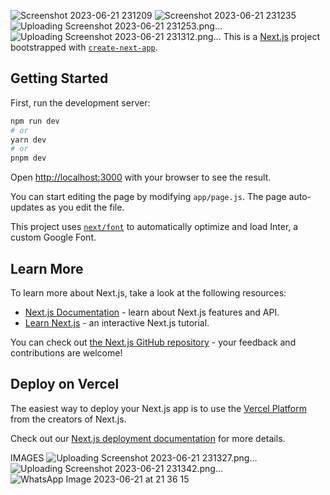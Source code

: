 ![Screenshot 2023-06-21 231209](https://github.com/aman9738/blogBee/assets/112307869/a0a99de8-341f-4126-b780-03ec20afd0c1)
![Screenshot 2023-06-21 231235](https://github.com/aman9738/blogBee/assets/112307869/efe5089e-d32e-41d4-a9cd-2cbf2a7603a3)
![Uploading Screenshot 2023-06-21 231253.png…]()
![Uploading Screenshot 2023-06-21 231312.png…]()
This is a [Next.js](https://nextjs.org/) project bootstrapped with [`create-next-app`](https://github.com/vercel/next.js/tree/canary/packages/create-next-app).

## Getting Started

First, run the development server:

```bash
npm run dev
# or
yarn dev
# or
pnpm dev
```

Open [http://localhost:3000](http://localhost:3000) with your browser to see the result.

You can start editing the page by modifying `app/page.js`. The page auto-updates as you edit the file.

This project uses [`next/font`](https://nextjs.org/docs/basic-features/font-optimization) to automatically optimize and load Inter, a custom Google Font.

## Learn More

To learn more about Next.js, take a look at the following resources:

- [Next.js Documentation](https://nextjs.org/docs) - learn about Next.js features and API.
- [Learn Next.js](https://nextjs.org/learn) - an interactive Next.js tutorial.

You can check out [the Next.js GitHub repository](https://github.com/vercel/next.js/) - your feedback and contributions are welcome!

## Deploy on Vercel

The easiest way to deploy your Next.js app is to use the [Vercel Platform](https://vercel.com/new?utm_medium=default-template&filter=next.js&utm_source=create-next-app&utm_campaign=create-next-app-readme) from the creators of Next.js.

Check out our [Next.js deployment documentation](https://nextjs.org/docs/deployment) for more details.

IMAGES
![Uploading Screenshot 2023-06-21 231327.png…]()
![Uploading Screenshot 2023-06-21 231342.png…]()
![WhatsApp Image 2023-06-21 at 21 36 15](https://github.com/aman9738/blogBee/assets/112307869/06ce6369-c17e-493b-8219-bf4b5804d086)

